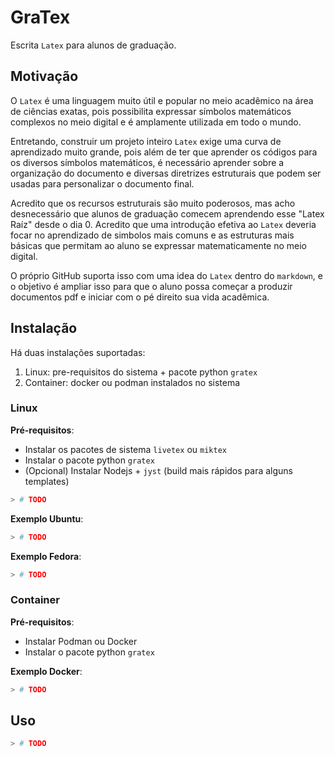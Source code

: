 # GraTex

Escrita `Latex` para alunos de graduação.

## Motivação

O `Latex` é uma linguagem muito útil e popular no meio acadêmico na área de ciências exatas, pois
possibilita expressar símbolos matemáticos complexos no meio digital e é amplamente utilizada
em todo o mundo.

Entretando, construir um projeto inteiro `Latex` exige uma curva de aprendizado muito grande,
pois além de ter que aprender os códigos para os diversos símbolos matemáticos, é necessário
aprender sobre a organização do documento e diversas diretrizes estruturais que podem
ser usadas para personalizar o documento final.

Acredito que os recursos estruturais são muito poderosos, mas acho desnecessário
que alunos de graduação comecem aprendendo esse "Latex Raíz" desde o dia 0.
Acredito que uma introdução efetiva ao `Latex` deveria focar no aprendizado de simbolos mais comuns
e as estruturas mais básicas que permitam ao aluno se expressar matematicamente no meio digital.

O próprio GitHub suporta isso com uma idea do `Latex` dentro do `markdown`, e o objetivo
é ampliar isso para que o aluno possa começar a produzir documentos pdf e iniciar
com o pé direito sua vida acadêmica.


## Instalação

Há duas instalações suportadas:

1) Linux: pre-requisitos do sistema + pacote python `gratex`
2) Container: docker ou podman instalados no sistema

### Linux

**Pré-requisitos**:
* Instalar os pacotes de sistema `livetex` ou `miktex`
* Instalar o pacote python `gratex`
* (Opcional) Instalar Nodejs + `jyst` (build mais rápidos para alguns templates)

```bash
> # TODO
```

**Exemplo Ubuntu**:
```bash
> # TODO
```

**Exemplo Fedora**:
```bash
> # TODO
```

### Container

**Pré-requisitos**:
* Instalar Podman ou Docker
* Instalar o pacote python `gratex`

**Exemplo Docker**:
```bash
> # TODO
```

## Uso

```bash
> # TODO
```
